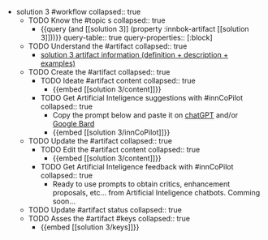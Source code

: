
- solution 3 #workflow
   collapsed:: true
  - TODO Know the #topic s
    collapsed:: true
    - {{query (and [[solution 3]] (property :innbok-artifact [[solution 3]]))}}
      query-table:: true
      query-properties:: [:block]
  - TODO Understand the #artifact
    collapsed:: true
    - [solution 3 artifact information (definition + description + examples)](https://go.innbok.com/#/page/innBoK%2Fsolution-%28id%29%2Finfo)
  - TODO Create the #artifact
     collapsed:: true
    - TODO Ideate #artifact content
      collapsed:: true
      - {{embed [[solution 3/content]]}}
    - TODO Get Artificial Inteligence suggestions with #innCoPilot
      collapsed:: true
      - Copy the prompt below and paste it on [chatGPT](https://chat.openai.com) and/or [Google Bard](https://bard.google.com/chat)
      - {{embed [[solution 3/innCoPilot]]}}
  - TODO Update the #artifact
    collapsed:: true
    - TODO Edit the #artifact content
     collapsed:: true
      - {{embed [[solution 3/content]]}}
    - TODO Get Artificial Inteligence feedback with #innCoPilot
      collapsed:: true
      - Ready to use prompts to obtain critics, enhancement proposals, etc... from Artificial Inteligence chatbots. Comming soon...
  - TODO Update #artifact status
    collapsed:: true
  - TODO Asses the #artifact #keys
    collapsed:: true
    - {{embed [[solution 3/keys]]}}



